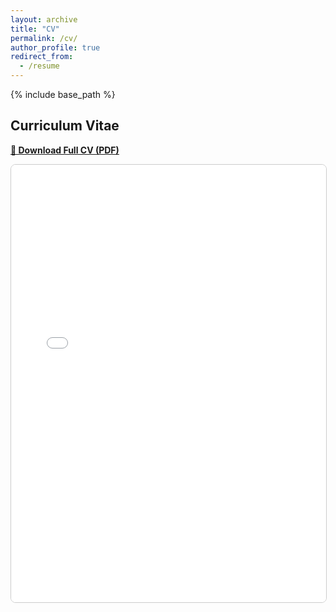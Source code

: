 ```yaml
---
layout: archive
title: "CV"
permalink: /cv/
author_profile: true
redirect_from:
  - /resume
---
```


{% include base_path %}

<h2>Curriculum Vitae</h2>

<!-- Download link -->
<p>
  <a href="/files/CV.pdf" target="_blank" style="font-weight: bold;">
    📄 Download Full CV (PDF)
  </a>
</p>

<!-- Embedded PDF viewer -->
<iframe src="/files/CV.pdf" width="100%" height="700px" style="border: 1px solid #ccc; border-radius: 8px;"></iframe>
